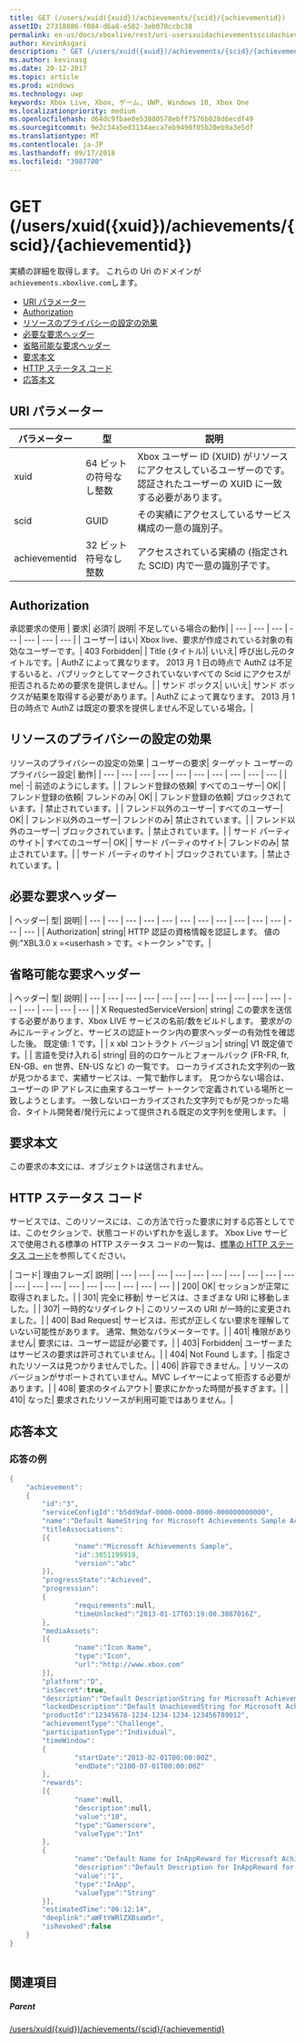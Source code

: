 ```yaml
---
title: GET (/users/xuid({xuid})/achievements/{scid}/{achievementid})
assetID: 27318886-f084-d6a8-e582-3eb070ccbc38
permalink: en-us/docs/xboxlive/rest/uri-usersxuidachievementsscidachievementidget.html
author: KevinAsgari
description: " GET (/users/xuid({xuid})/achievements/{scid}/{achievementid})"
ms.author: kevinasg
ms.date: 20-12-2017
ms.topic: article
ms.prod: windows
ms.technology: uwp
keywords: Xbox Live, Xbox, ゲーム, UWP, Windows 10, Xbox One
ms.localizationpriority: medium
ms.openlocfilehash: d64dc9fbae0e53880578ebff7576b028d6ecdf49
ms.sourcegitcommit: 9e2c34a5ed3134aeca7eb9490f05b20eb9a3e5df
ms.translationtype: MT
ms.contentlocale: ja-JP
ms.lasthandoff: 09/17/2018
ms.locfileid: "3987780"
---
```

# <a name="get-usersxuidxuidachievementsscidachievementid"></a>GET (/users/xuid({xuid})/achievements/{scid}/{achievementid})
実績の詳細を取得します。 これらの Uri のドメインが`achievements.xboxlive.com`します。
 
  * [URI パラメーター](#ID4EV)
  * [Authorization](#ID4EAB)
  * [リソースのプライバシーの設定の効果](#ID4E4C)
  * [必要な要求ヘッダー](#ID4EPG)
  * [省略可能な要求ヘッダー](#ID4EPH)
  * [要求本文](#ID4ECBAC)
  * [HTTP ステータス コード](#ID4ENBAC)
  * [応答本文](#ID4EBGAC)
 
<a id="ID4EV"></a>

 
## <a name="uri-parameters"></a>URI パラメーター
 
| パラメーター| 型| 説明| 
| --- | --- | --- | 
| xuid| 64 ビットの符号なし整数| Xbox ユーザー ID (XUID) がリソースにアクセスしているユーザーのです。 認証されたユーザーの XUID に一致する必要があります。| 
| scid| GUID| その実績にアクセスしているサービス構成の一意の識別子。| 
| achievementid| 32 ビット符号なし整数| アクセスされている実績の (指定された SCID) 内で一意の識別子です。| 
  
<a id="ID4EAB"></a>

 
## <a name="authorization"></a>Authorization
 
承認要求の使用 | 要求| 必須?| 説明| 不足している場合の動作| 
| --- | --- | --- | --- | --- | --- | --- | 
| ユーザー| はい| Xbox live、要求が作成されている対象の有効なユーザーです。| 403 Forbidden| 
| Title (タイトル)| いいえ| 呼び出し元のタイトルです。| AuthZ によって異なります。 2013 月 1 日の時点で AuthZ は不足するいると、パブリックとしてマークされていないすべての Scid にアクセスが拒否されるための要求を提供しません。| 
| サンド ボックス| いいえ| サンド ボックスが結果を取得する必要があります。| AuthZ によって異なります。 2013 月 1 日の時点で AuthZ は既定の要求を提供しません不足している場合。| 
  
<a id="ID4E4C"></a>

 
## <a name="effect-of-privacy-settings-on-resource"></a>リソースのプライバシーの設定の効果
 
リソースのプライバシーの設定の効果 | ユーザーの要求| ターゲット ユーザーのプライバシー設定| 動作| 
| --- | --- | --- | --- | --- | --- | --- | --- | --- | --- | 
| me| -| 前述のようにします。| 
| フレンド登録の依頼| すべてのユーザー| OK| 
| フレンド登録の依頼| フレンドのみ| OK| 
| フレンド登録の依頼| ブロックされています。| 禁止されています。| 
| フレンド以外のユーザー| すべてのユーザー| OK| 
| フレンド以外のユーザー| フレンドのみ| 禁止されています。| 
| フレンド以外のユーザー| ブロックされています。| 禁止されています。| 
| サード パーティのサイト| すべてのユーザー| OK| 
| サード パーティのサイト| フレンドのみ| 禁止されています。| 
| サード パーティのサイト| ブロックされています。| 禁止されています。| 
  
<a id="ID4EPG"></a>

 
## <a name="required-request-headers"></a>必要な要求ヘッダー
 
| ヘッダー| 型| 説明| 
| --- | --- | --- | --- | --- | --- | --- | --- | --- | --- | --- | --- | --- | 
| Authorization| string| HTTP 認証の資格情報を認証します。 値の例:"XBL3.0 x =&lt;userhash > です。&lt;トークン >"です。| 
  
<a id="ID4EPH"></a>

 
## <a name="optional-request-headers"></a>省略可能な要求ヘッダー
 
| ヘッダー| 型| 説明| 
| --- | --- | --- | --- | --- | --- | --- | --- | --- | --- | --- | --- | --- | --- | --- | --- | 
| X RequestedServiceVersion| string| この要求を送信する必要があります、Xbox LIVE サービスの名前/数をビルドします。 要求がのみにルーティングと、サービスの認証トークン内の要求ヘッダーの有効性を確認した後。 既定値: 1 です。| 
| x xbl コントラクト バージョン| string| V1 既定値です。| 
| 言語を受け入れる| string| 目的のロケールとフォールバック (FR-FR, fr, EN-GB、en 世界、EN-US など) の一覧です。 ローカライズされた文字列の一致が見つかるまで、実績サービスは、一覧で動作します。 見つからない場合は、ユーザーの IP アドレスに由来するユーザー トークンで定義されている場所と一致しようとします。 一致しないローカライズされた文字列でもが見つかった場合、タイトル開発者/発行元によって提供される既定の文字列を使用します。 | 
  
<a id="ID4ECBAC"></a>

 
## <a name="request-body"></a>要求本文
 
この要求の本文には、オブジェクトは送信されません。
  
<a id="ID4ENBAC"></a>

 
## <a name="http-status-codes"></a>HTTP ステータス コード
 
サービスでは、このリソースには、この方法で行った要求に対する応答としてでは、このセクションで、状態コードのいずれかを返します。 Xbox Live サービスで使用される標準の HTTP ステータス コードの一覧は、[標準の HTTP ステータス コード](../../additional/httpstatuscodes.md)を参照してください。
 
| コード| 理由フレーズ| 説明| 
| --- | --- | --- | --- | --- | --- | --- | --- | --- | --- | --- | --- | --- | --- | --- | --- | --- | --- | --- | 
| 200| OK| セッションが正常に取得されました。| 
| 301| 完全に移動| サービスは、さまざまな URI に移動しました。| 
| 307| 一時的なリダイレクト| このリソースの URI が一時的に変更されました。| 
| 400| Bad Request| サービスは、形式が正しくない要求を理解していない可能性があります。 通常、無効なパラメーターです。| 
| 401| 権限がありません| 要求には、ユーザー認証が必要です。| 
| 403| Forbidden| ユーザーまたはサービスの要求は許可されていません。| 
| 404| Not Found します。| 指定されたリソースは見つかりませんでした。| 
| 406| 許容できません。| リソースのバージョンがサポートされていません。MVC レイヤーによって拒否する必要があります。| 
| 408| 要求のタイムアウト| 要求にかかった時間が長すぎます。| 
| 410| なった| 要求されたリソースが利用可能ではありません。| 
  
<a id="ID4EBGAC"></a>

 
## <a name="response-body"></a>応答本文
 
<a id="ID4EHGAC"></a>

 
### <a name="sample-response"></a>応答の例
 

```cpp
{
    "achievement":
    {
        "id":"3",
        "serviceConfigId":"b5dd9daf-0000-0000-0000-000000000000",
        "name":"Default NameString for Microsoft Achievements Sample Achievement 3",
        "titleAssociations":
        [{
                "name":"Microsoft Achievements Sample",
                "id":3051199919,
                "version":"abc"
        }],
        "progressState":"Achieved",
        "progression":
        {
                "requirements":null,
                "timeUnlocked":"2013-01-17T03:19:00.3087016Z",
        },
        "mediaAssets":
        [{
                "name":"Icon Name",
                "type":"Icon",
                "url":"http://www.xbox.com"
        }],
        "platform":"D",
        "isSecret":true,
        "description":"Default DescriptionString for Microsoft Achievements Sample Achievement 3",
        "lockedDescription":"Default UnachievedString for Microsoft Achievements Sample Achievement 3",
        "productId":"12345678-1234-1234-1234-123456789012",
        "achievementType":"Challenge",
        "participationType":"Individual",
        "timeWindow":
        {
                "startDate":"2013-02-01T00:00:00Z",
                "endDate":"2100-07-01T00:00:00Z"
        },
        "rewards":
        [{
                "name":null,
                "description":null,
                "value":"10",
                "type":"Gamerscore",
                "valueType":"Int"
        },
        {
                "name":"Default Name for InAppReward for Microsoft Achievements Sample Achievement 3",
                "description":"Default Description for InAppReward for Microsoft Achievements Sample Achievement 3",
                "value":"1",
                "type":"InApp",
                "valueType":"String"
        }],
        "estimatedTime":"06:12:14",
        "deeplink":"aWFtYWRlZXBsaW5r",
        "isRevoked":false
    }
}
         
```

   
<a id="ID4ERGAC"></a>

 
## <a name="see-also"></a>関連項目
 
<a id="ID4ETGAC"></a>

 
##### <a name="parent"></a>Parent 

[/users/xuid({xuid})/achievements/{scid}/{achievementid}](uri-usersxuidachievementsscidachievementid.md)

   